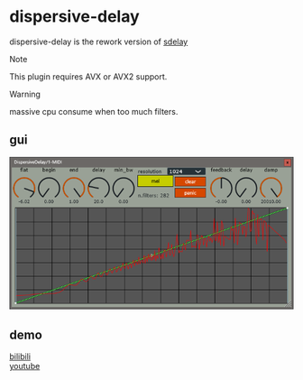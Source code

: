 # dispersive-delay

dispersive-delay is the rework version of [sdelay](https://github.com/a5632645/sdelay)

> [!NOTE]  
> This plugin requires AVX or AVX2 support.  

> [!WARNING]  
> massive cpu consume when too much filters.  

## gui
![GUI](gui.png)  

## demo
[bilibili](https://b23.tv/fBF42Zw)  
[youtube](https://www.youtube.com/watch?v=jEtyFu0hCgI&t=110s)  
